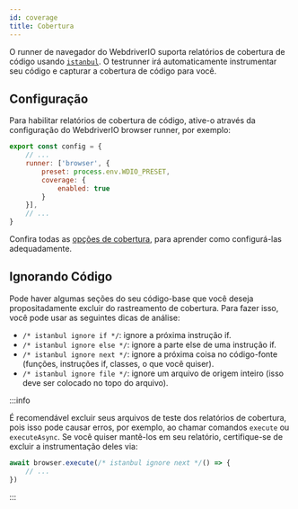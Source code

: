 ```yaml
---
id: coverage
title: Cobertura
---
```


O runner de navegador do WebdriverIO suporta relatórios de cobertura de código usando [`istanbul`](https://istanbul.js.org/). O testrunner irá automaticamente instrumentar seu código e capturar a cobertura de código para você.

## Configuração

Para habilitar relatórios de cobertura de código, ative-o através da configuração do WebdriverIO browser runner, por exemplo:

```js title=wdio.conf.js
export const config = {
    // ...
    runner: ['browser', {
        preset: process.env.WDIO_PRESET,
        coverage: {
            enabled: true
        }
    }],
    // ...
}
```

Confira todas as [opções de cobertura](/docs/runner#coverage-options), para aprender como configurá-las adequadamente.

## Ignorando Código

Pode haver algumas seções do seu código-base que você deseja propositadamente excluir do rastreamento de cobertura. Para fazer isso, você pode usar as seguintes dicas de análise:

- `/* istanbul ignore if */`: ignore a próxima instrução if.
- `/* istanbul ignore else */`: ignore a parte else de uma instrução if.
- `/* istanbul ignore next */`: ignore a próxima coisa no código-fonte (funções, instruções if, classes, o que você quiser).
- `/* istanbul ignore file */`: ignore um arquivo de origem inteiro (isso deve ser colocado no topo do arquivo).

:::info

É recomendável excluir seus arquivos de teste dos relatórios de cobertura, pois isso pode causar erros, por exemplo, ao chamar comandos `execute` ou `executeAsync`. Se você quiser mantê-los em seu relatório, certifique-se de excluir a instrumentação deles via:

```ts
await browser.execute(/* istanbul ignore next */() => {
    // ...
})
```

:::